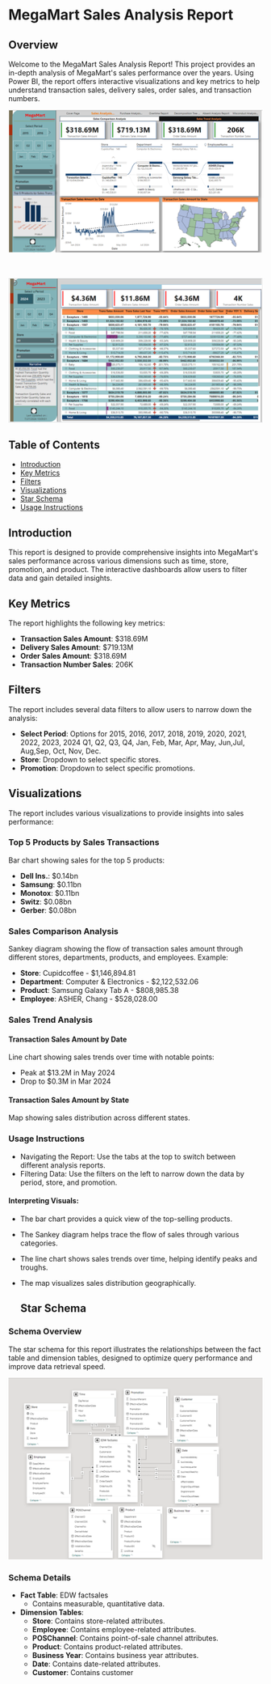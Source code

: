 # MegaMart Sales Analysis Report

## Overview
Welcome to the MegaMart Sales Analysis Report!
This project provides an in-depth analysis of MegaMart's sales performance over the years. Using Power BI, the report offers interactive visualizations and key metrics to help understand transaction sales, delivery sales, order sales, and transaction numbers.

![SalesAnalysisReport](https://github.com/rnkouser/PowerBI-Projects/blob/main/SalesAnalysis/SalesAnalysisReport.png)<br><br><br>

![SalesAnalysisDrillthrough](https://github.com/rnkouser/PowerBI-Projects/blob/main/SalesAnalysis/SalesAnalysis-Drillthrough.png)

## Table of Contents
- [Introduction](#introduction)
- [Key Metrics](#key-metrics)
- [Filters](#filters)
- [Visualizations](#visualizations)
- [Star Schema](#star-schema)
- [Usage Instructions](#usage-instructions)


## Introduction
This report is designed to provide comprehensive insights into MegaMart's sales performance across various dimensions such as time, store, promotion, and product. The interactive dashboards allow users to filter data and gain detailed insights.

## Key Metrics
The report highlights the following key metrics:
- **Transaction Sales Amount**: $318.69M
- **Delivery Sales Amount**: $719.13M
- **Order Sales Amount**: $318.69M
- **Transaction Number Sales**: 206K

## Filters
The report includes several data filters to allow users to narrow down the analysis:
- **Select Period**: Options for 2015, 2016, 2017, 2018, 2019, 2020, 2021, 2022, 2023, 2024 Q1, Q2, Q3, Q4, Jan, Feb, Mar, Apr, May, Jun,Jul, Aug,Sep, Oct, Nov, Dec.
- **Store**: Dropdown to select specific stores.
- **Promotion**: Dropdown to select specific promotions.

## Visualizations
The report includes various visualizations to provide insights into sales performance:

### Top 5 Products by Sales Transactions
Bar chart showing sales for the top 5 products:
- **Dell Ins.**: $0.14bn
- **Samsung**: $0.11bn
- **Monotox**: $0.11bn
- **Switz**: $0.08bn
- **Gerber**: $0.08bn

### Sales Comparison Analysis
Sankey diagram showing the flow of transaction sales amount through different stores, departments, products, and employees. Example:
- **Store**: Cupidcoffee - $1,146,894.81
- **Department**: Computer & Electronics - $2,122,532.06
- **Product**: Samsung Galaxy Tab A - $808,985.38
- **Employee**: ASHER, Chang - $528,028.00

### Sales Trend Analysis
#### Transaction Sales Amount by Date
Line chart showing sales trends over time with notable points:
- Peak at $13.2M in May 2024
- Drop to $0.3M in Mar 2024

#### Transaction Sales Amount by State
Map showing sales distribution across different states.

### Usage Instructions
- Navigating the Report: Use the tabs at the top to switch between different analysis reports.
- Filtering Data: Use the filters on the left to narrow down the data by period, store, and promotion.
#### Interpreting Visuals:
- The bar chart provides a quick view of the top-selling products.
- The Sankey diagram helps trace the flow of sales through various categories.
- The line chart shows sales trends over time, helping identify peaks and troughs.
- The map visualizes sales distribution geographically.

  ## Star Schema
### Schema Overview
The star schema for this report illustrates the relationships between the fact table and dimension tables, designed to optimize query performance and improve data retrieval speed.

![Star Schema](https://github.com/rnkouser/PowerBI-Projects/blob/main/SalesAnalysis/SalesAnalysis-StarSchema.png)

### Schema Details
- **Fact Table**: EDW factsales
  - Contains measurable, quantitative data.
- **Dimension Tables**:
  - **Store**: Contains store-related attributes.
  - **Employee**: Contains employee-related attributes.
  - **POSChannel**: Contains point-of-sale channel attributes.
  - **Product**: Contains product-related attributes.
  - **Business Year**: Contains business year attributes.
  - **Date**: Contains date-related attributes.
  - **Customer**: Contains customer
